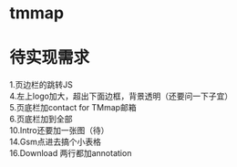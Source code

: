 # tmmap
# 待实现需求
1.页边栏的跳转JS<br> 
4.左上logo加大，超出下面边框，背景透明（还要问一下子宜）<br> 
5.页底栏加contact for TMmap邮箱<br> 
6.页底栏加到全部<br> 
10.Intro还要加一张图（待）<br> 
14.Gsm点进去搞个小表格<br> 
16.Download 两行都加annotation<br> 

